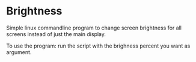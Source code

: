 # Brightness
Simple linux commandline program to change screen brightness for all screens instead of just the main display.

To use the program: run the script with the brighness percent you want as argument.
